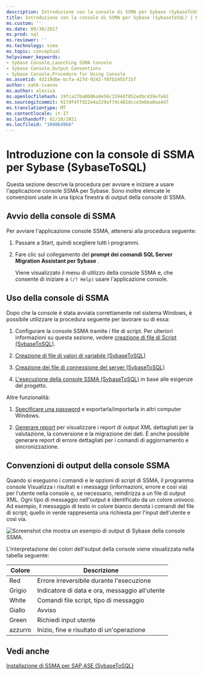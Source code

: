 ```yaml
---
description: Introduzione con la console di SSMA per Sybase (SybaseToSQL)
title: Introduzione con la console di SSMA per Sybase (SybaseToSQL) | Microsoft Docs
ms.custom: ''
ms.date: 09/30/2017
ms.prod: sql
ms.reviewer: ''
ms.technology: ssma
ms.topic: conceptual
helpviewer_keywords:
- Sybase Console,Launching SSMA Console
- Sybase Console,Output Conventions
- Sybase Console,Procedure for Using Console
ms.assetid: 43219dbe-bcfa-427d-9242-f07b1455f15f
author: nahk-ivanov
ms.author: alexiva
ms.openlocfilehash: 19fca27ba0606a8e56c1594df852edbc439e7a92
ms.sourcegitcommit: 917df4ffd22e4a229af7dc481dcce3ebba0aa4d7
ms.translationtype: MT
ms.contentlocale: it-IT
ms.lasthandoff: 02/10/2021
ms.locfileid: "100064966"
---
```

# <a name="getting-started-with-the-ssma-for-sybase-console-sybasetosql"></a>Introduzione con la console di SSMA per Sybase (SybaseToSQL)
Questa sezione descrive la procedura per avviare e iniziare a usare l'applicazione console SSMA per Sybase. Sono inoltre elencate le convenzioni usate in una tipica finestra di output della console di SSMA.  
  
## <a name="launching-the-ssma-console"></a>Avvio della console di SSMA  
Per avviare l'applicazione console SSMA, attenersi alla procedura seguente:  
  
1.  Passare a Start, quindi scegliere tutti i programmi.  
  
2.  Fare clic sul collegamento del **prompt dei comandi SQL Server Migration Assistant per Sybase** .  
  
    Viene visualizzato il menu di utilizzo della console SSMA e, che consente di iniziare a `(/? Help)` usare l'applicazione console.  
  
## <a name="using-the-ssma-console"></a>Uso della console di SSMA  
Dopo che la console è stata avviata correttamente nel sistema Windows, è possibile utilizzare la procedura seguente per lavorare su di essa:  
  
1.  Configurare la console SSMA tramite i file di script. Per ulteriori informazioni su questa sezione, vedere [creazione di file di Script &#40;SybaseToSQL&#41;](../../ssma/sybase/creating-script-files-sybasetosql.md).  
  
2.  [Creazione di file di valori di variabile &#40;SybaseToSQL&#41;](../../ssma/sybase/creating-variable-value-files-sybasetosql.md)  
  
3.  [Creazione dei file di connessione del server &#40;SybaseToSQL&#41;](../../ssma/sybase/creating-the-server-connection-files-sybasetosql.md)  
  
4.  [L'esecuzione della console SSMA &#40;SybaseToSQL&#41;](../../ssma/sybase/executing-the-ssma-console-sybasetosql.md) in base alle esigenze del progetto. 
  
Altre funzionalità:  
  
1.  [Specificare una password](managing-passwords-sybasetosql.md) e esportarla/importarla in altri computer Windows.  
  
2.  [Generare report](generating-reports-sybasetosql.md) per visualizzare i report di output XML dettagliati per la valutazione, la conversione e la migrazione dei dati. È anche possibile generare report di errore dettagliati per i comandi di aggiornamento e sincronizzazione.  
  
## <a name="ssma-console-output-conventions"></a>Convenzioni di output della console SSMA  
Quando si eseguono i comandi e le opzioni di script di SSMA, il programma console Visualizza i risultati e i messaggi (informazioni, errore e così via) per l'utente nella console o, se necessario, reindirizza a un file di output XML. Ogni tipo di messaggio nell'output è identificato da un colore univoco. Ad esempio, il messaggio di testo in colore bianco denota i comandi del file di script; quello in verde rappresenta una richiesta per l'input dell'utente e così via.  
  
![Screenshot che mostra un esempio di output di Sybase della console SSMA.](../../ssma/sybase/media/ssmaconsoleoutput_sybase.JPG "SSMAConsoleOutput_Sybase")  
  
L'interpretazione dei colori dell'output della console viene visualizzata nella tabella seguente:  
  
|Colore|Descrizione|  
|---------|---------------|  
|Red|Errore irreversibile durante l'esecuzione|  
|Grigio|Indicatore di data e ora, messaggio all'utente|  
|White|Comandi file script, tipo di messaggio|  
|Giallo|Avviso|  
|Green|Richiedi input utente|  
|azzurro|Inizio, fine e risultato di un'operazione|  
  
## <a name="see-also"></a>Vedi anche  
[Installazione di SSMA per SAP ASE &#40;SybaseToSQL&#41;](../../ssma/sybase/installing-ssma-for-sybase-sybasetosql.md)  
